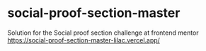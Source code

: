# social-proof-section-master
Solution for the Social proof section challenge at frontend mentor https://social-proof-section-master-lilac.vercel.app/
